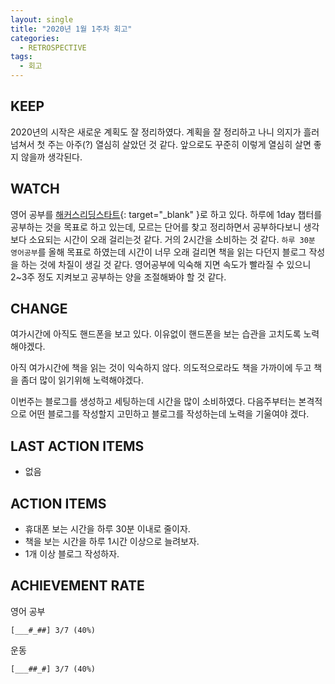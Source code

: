 ```yaml
---
layout: single
title: "2020년 1월 1주차 회고"
categories:
  - RETROSPECTIVE
tags:
  - 회고
---
```


## KEEP

2020년의 시작은 새로운 계획도 잘 정리하였다. 계획을 잘 정리하고 나니 의지가 흘러넘쳐서 첫 주는 아주(?) 열심히 살았던 것 같다. 앞으로도 꾸준히 이렇게 열심히 살면 좋지 않을까 생각된다.

## WATCH

영어 공부를 [해커스리딩스타트](http://www.yes24.com/Product/Goods/376479){: target="\_blank" }로 하고 있다. 하루에 1day 챕터를 공부하는 것을 목표로 하고 있는데, 모르는 단어를 찾고 정리하면서 공부하다보니 생각보다 소요되는 시간이 오래 걸리는것 같다. 거의 2시간을 소비하는 것 같다. `하루 30분 영어공부`를 올해 목표로 하였는데 시간이 너무 오래 걸리면 책을 읽는 다던지 블로그 작성을 하는 것에 차질이 생길 것 같다. 영어공부에 익숙해 지면 속도가 빨라질 수 있으니 2~3주 정도 지켜보고 공부하는 양을 조절해봐야 할 것 같다.

## CHANGE

여가시간에 아직도 핸드폰을 보고 있다. 이유없이 핸드폰을 보는 습관을 고치도록 노력해야겠다.

아직 여가시간에 책을 읽는 것이 익숙하지 않다. 의도적으로라도 책을 가까이에 두고 책을 좀더 많이 읽기위해 노력해야겠다.

이번주는 블로그를 생성하고 세팅하는데 시간을 많이 소비하였다. 다음주부터는 본격적으로 어떤 블로그를 작성할지 고민하고 블로그를 작성하는데 노력을 기울여야 겠다.

## LAST ACTION ITEMS

- 없음

## ACTION ITEMS

- 휴대폰 보는 시간을 하루 30분 이내로 줄이자.
- 책을 보는 시간을 하루 1시간 이상으로 늘려보자.
- 1개 이상 블로그 작성하자.

## ACHIEVEMENT RATE

영어 공부

```
[___#_##] 3/7 (40%)
```

운동

```
[___##_#] 3/7 (40%)
```

